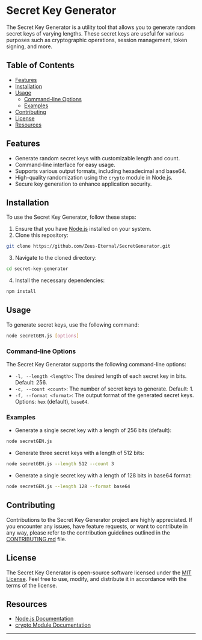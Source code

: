 # Secret Key Generator

The Secret Key Generator is a utility tool that allows you to generate random secret keys of varying lengths. These secret keys are useful for various purposes such as cryptographic operations, session management, token signing, and more.

## Table of Contents

- [Features](#features)
- [Installation](#installation)
- [Usage](#usage)
  - [Command-line Options](#command-line-options)
  - [Examples](#examples)
- [Contributing](#contributing)
- [License](#license)
- [Resources](#resources)

## Features

- Generate random secret keys with customizable length and count.
- Command-line interface for easy usage.
- Supports various output formats, including hexadecimal and base64.
- High-quality randomization using the `crypto` module in Node.js.
- Secure key generation to enhance application security.

## Installation

To use the Secret Key Generator, follow these steps:

1. Ensure that you have [Node.js](https://nodejs.org) installed on your system.
2. Clone this repository:

```bash
git clone https://github.com/Zeus-Eternal/SecretGenerator.git
```

3. Navigate to the cloned directory:

```bash
cd secret-key-generator
```

4. Install the necessary dependencies:

```bash
npm install
```

## Usage

To generate secret keys, use the following command:

```bash
node secretGEN.js [options]
```

### Command-line Options

The Secret Key Generator supports the following command-line options:

- `-l, --length <length>`: The desired length of each secret key in bits. Default: 256.
- `-c, --count <count>`: The number of secret keys to generate. Default: 1.
- `-f, --format <format>`: The output format of the generated secret keys. Options: `hex` (default), `base64`.

### Examples

- Generate a single secret key with a length of 256 bits (default):

```bash
node secretGEN.js
```

- Generate three secret keys with a length of 512 bits:

```bash
node secretGEN.js --length 512 --count 3
```

- Generate a single secret key with a length of 128 bits in base64 format:

```bash
node secretGEN.js --length 128 --format base64
```

## Contributing

Contributions to the Secret Key Generator project are highly appreciated. If you encounter any issues, have feature requests, or want to contribute in any way, please refer to the contribution guidelines outlined in the [CONTRIBUTING.md](CONTRIBUTING.md) file.

## License

The Secret Key Generator is open-source software licensed under the [MIT License](LICENSE). Feel free to use, modify, and distribute it in accordance with the terms of the license.

## Resources

- [Node.js Documentation](https://nodejs.org/docs/)
- [crypto Module Documentation](https://nodejs.org/api/crypto.html)

---
